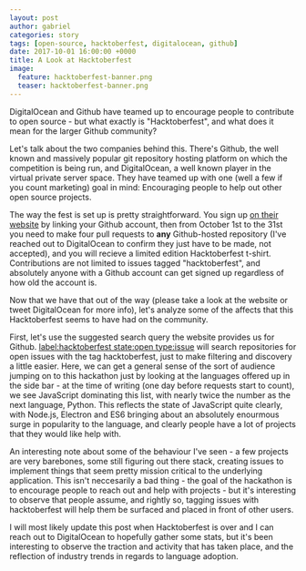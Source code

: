 ```yaml
---
layout: post
author: gabriel
categories: story
tags: [open-source, hacktoberfest, digitalocean, github]
date: 2017-10-01 16:00:00 +0000
title: A Look at Hacktoberfest
image:
  feature: hacktoberfest-banner.png
  teaser: hacktoberfest-banner.png
---
```


DigitalOcean and Github have teamed up to encourage people to contribute to open source - but what exactly is "Hacktoberfest", and what does it mean for the larger Github community?

Let's talk about the two companies behind this. There's Github, the well known and massively popular git repository hosting platform on which the competition is being run, and DigitalOcean, a well known player in the virtual private server space. They have teamed up with one (well a few if you count marketing) goal in mind: Encouraging people to help out other open source projects. 

The way the fest is set up is pretty straightforward. You sign up [on their website](https://hacktoberfest.digitalocean.com/) by linking your Github account, then from October 1st to the 31st you need to make four pull requests to **any** Github-hosted repository (I've reached out to DigitalOcean to confirm they just have to be made, not accepted), and you will recieve a limited edition Hacktoberfest t-shirt. Contributions are not limited to issues tagged "hacktoberfest", and absolutely anyone with a Github account can get signed up regardless of how old the account is. 

Now that we have that out of the way (please take a look at the website or tweet DigitalOcean for more info), let's analyze some of the affects that this Hacktoberfest seems to have had on the community.

First, let's use the suggested search query the website provides us for Github. [label:hacktoberfest state:open type:issue](https://github.com/search?l=Go&q=label%3Ahacktoberfest+state%3Aopen+type%3Aissue&type=Issues) will search repositories for open issues with the tag hacktoberfest, just to make filtering and discovery a little easier. Here, we can get a general sense of the sort of audience jumping on to this hackathon just by looking at the languages offered up in the side bar - at the time of writing (one day before requests start to count), we see JavaScript dominating this list, with nearly twice the number as the next language, Python. This reflects the state of JavaScript quite clearly, with Node.js, Electron and ES6 bringing about an absolutely enourmous surge in popularity to the language, and clearly people have a lot of projects that they would like help with. 

An interesting note about some of the behaviour I've seen - a few projects are very barebones, some still figuring out there stack, creating issues to implement things that seem pretty mission critical to the underlying application. This isn't neccesarily a bad thing - the goal of the hackathon is to encourage people to reach out and help with projects - but it's interesting to observe that people assume, and rightly so, tagging issues with hacktoberfest will help them be surfaced and placed in front of other users. 

I will most likely update this post when Hacktoberfest is over and I can reach out to DigitalOcean to hopefully gather some stats, but it's been interesting to observe the traction and activity that has taken place, and the reflection of industry trends in regards to language adoption.